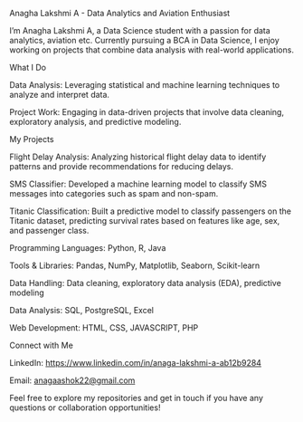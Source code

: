 Anagha Lakshmi A - Data Analytics and Aviation Enthusiast


I’m Anagha Lakshmi A, a Data Science student with a passion for data analytics, aviation etc. Currently pursuing a BCA in Data Science, I enjoy working on projects that combine data analysis with real-world applications.

What I Do

Data Analysis: Leveraging statistical and machine learning techniques to analyze and interpret data.

Project Work: Engaging in data-driven projects that involve data cleaning, exploratory analysis, and predictive modeling.

My Projects

Flight Delay Analysis: Analyzing historical flight delay data to identify patterns and provide recommendations for reducing delays.

SMS Classifier: Developed a machine learning model to classify SMS messages into categories such as spam and non-spam.

Titanic Classification: Built a predictive model to classify passengers on the Titanic dataset, predicting survival rates based on features like age, sex, and passenger class.

Programming Languages: Python, R, Java

Tools & Libraries: Pandas, NumPy, Matplotlib, Seaborn, Scikit-learn

Data Handling: Data cleaning, exploratory data analysis (EDA), predictive modeling

Data Analysis: SQL, PostgreSQL, Excel

Web Development: HTML, CSS, JAVASCRIPT, PHP

Connect with Me

LinkedIn: https://www.linkedin.com/in/anaga-lakshmi-a-ab12b9284

Email: anagaashok22@gmail.com

Feel free to explore my repositories and get in touch if you have any questions or collaboration opportunities!


